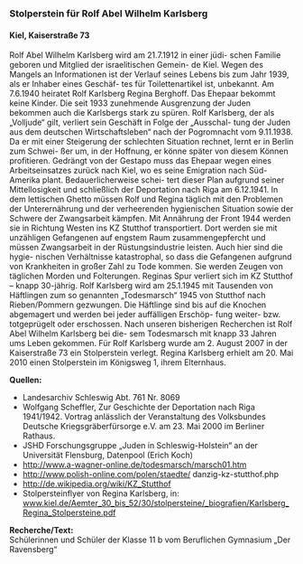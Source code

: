 ### Stolperstein für Rolf Abel Wilhelm Karlsberg
#### Kiel, Kaiserstraße 73

Rolf Abel Wilhelm Karlsberg wird am 21.7.1912 in einer jüdi- schen Familie geboren und Mitglied der israelitischen Gemein- de Kiel. Wegen des Mangels an Informationen ist der Verlauf seines Lebens bis zum Jahr 1939, als er Inhaber eines Geschäf- tes für Toilettenartikel ist, unbekannt. Am 7.6.1940 heiratet Rolf Karlsberg Regina Berghoff. Das Ehepaar bekommt keine Kinder.
Die seit 1933 zunehmende Ausgrenzung der Juden bekommen auch die Karlsbergs stark zu spüren. Rolf Karlsberg, der als „Volljude“ gilt, verliert sein Geschäft in Folge der „Ausschal- tung der Juden aus dem deutschen Wirtschaftsleben“ nach
der Pogromnacht vom 9.11.1938. Da er mit einer Steigerung der schlechten Situation rechnet, lernt er in Berlin zum Schwei- ßer um, in der Hoffnung, er könne später von diesem Können profitieren. Gedrängt von der Gestapo muss das Ehepaar wegen eines Arbeitseinsatzes zurück nach Kiel, wo es seine Emigration nach Süd-Amerika plant. Bedauerlicherweise schei- tert dieser Plan aufgrund seiner Mittellosigkeit und schließlich der Deportation nach Riga am 6.12.1941. In dem lettischen Ghetto müssen Rolf und Regina täglich mit den Problemen der Unterernährung und der verheerenden hygienischen Situation sowie der Schwere der Zwangsarbeit kämpfen. Mit Annährung der Front 1944 werden sie in Richtung Westen ins KZ Stutthof transportiert. Dort werden sie mit unzähligen Gefangenen auf engstem Raum zusammengepfercht und müssen Zwangsarbeit in der Rüstungsindustrie leisten. Auch hier sind die hygie- nischen Verhältnisse katastrophal, so dass die Gefangenen aufgrund von Krankheiten in großer Zahl zu Tode kommen.
Sie werden Zeugen von täglichen Morden und Folterungen.
Reginas Spur verliert sich im KZ Stutthof – knapp 30-jährig.
Rolf Karlsberg wird am 25.1.1945 mit Tausenden von Häftlingen zum so genannten „Todesmarsch“ 1945 von Stutthof nach Rieben/Pommern gezwungen. Die Häftlinge sind bis auf die Knochen abgemagert und werden bei jeder auffälligen Erschöp- fung weiter- bzw. totgeprügelt oder erschossen. Nach unseren bisherigen Recherchen ist Rolf Abel Wilhelm Karlsberg bei die- sem Todesmarsch mit knapp 33 Jahren ums Leben gekommen.
Für Rolf Karlsberg wurde am 2. August 2007 in der Kaiserstraße 73 ein Stolperstein verlegt. Regina Karlsberg erhielt am 20. Mai 2010 einen Stolperstein im Königsweg 1, ihrem Elternhaus.

**Quellen:**
- Landesarchiv Schleswig Abt. 761 Nr. 8069
- Wolfgang Scheffler, Zur Geschichte der Deportation nach Riga 1941/1942. Vortrag anlässlich der Veranstaltung des Volksbundes Deutsche Kriegsgräberfürsorge e.V. am 23. Mai 2000 im Berliner Rathaus.
- JSHD Forschungsgruppe „Juden in Schleswig-Holstein“ an der Universität Flensburg, Datenpool (Erich Koch)
- http://www.a-wagner-online.de/todesmarsch/marsch01.htm
- http://www.polish-online.com/polen/staedte/ danzig-kz-stutthof.php
- http://de.wikipedia.org/wiki/KZ_Stutthof
- Stolpersteinflyer von Regina Karlsberg, in: www.kiel.de/Aemter_30_bis_52/30/stolpersteine/_biografien/Karlsberg_Regina_Stolpersteine.pdf

**Recherche/Text:**  
Schülerinnen und Schüler der Klasse 11 b vom Beruflichen Gymnasium „Der Ravensberg“